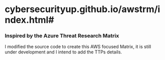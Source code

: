 # cybersecurityup.github.io/awstrm/index.html#

### Inspired by the Azure Threat Research Matrix

I modified the source code to create this AWS focused Matrix, it is still under development and I intend to add the TTPs details.
